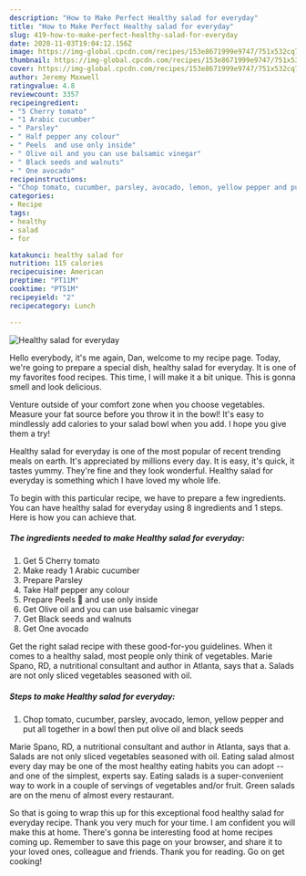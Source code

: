 ```yaml
---
description: "How to Make Perfect Healthy salad for everyday"
title: "How to Make Perfect Healthy salad for everyday"
slug: 419-how-to-make-perfect-healthy-salad-for-everyday
date: 2020-11-03T19:04:12.156Z
image: https://img-global.cpcdn.com/recipes/153e8671999e9747/751x532cq70/healthy-salad-for-everyday-recipe-main-photo.jpg
thumbnail: https://img-global.cpcdn.com/recipes/153e8671999e9747/751x532cq70/healthy-salad-for-everyday-recipe-main-photo.jpg
cover: https://img-global.cpcdn.com/recipes/153e8671999e9747/751x532cq70/healthy-salad-for-everyday-recipe-main-photo.jpg
author: Jeremy Maxwell
ratingvalue: 4.8
reviewcount: 3357
recipeingredient:
- "5 Cherry tomato"
- "1 Arabic cucumber"
- " Parsley"
- " Half pepper any colour"
- " Peels  and use only inside"
- " Olive oil and you can use balsamic vinegar"
- " Black seeds and walnuts"
- " One avocado"
recipeinstructions:
- "Chop tomato, cucumber, parsley, avocado, lemon, yellow pepper and put all together in a bowl then put olive oil and black seeds"
categories:
- Recipe
tags:
- healthy
- salad
- for

katakunci: healthy salad for 
nutrition: 115 calories
recipecuisine: American
preptime: "PT11M"
cooktime: "PT51M"
recipeyield: "2"
recipecategory: Lunch

---
```



![Healthy salad for everyday](https://img-global.cpcdn.com/recipes/153e8671999e9747/751x532cq70/healthy-salad-for-everyday-recipe-main-photo.jpg)

Hello everybody, it's me again, Dan, welcome to my recipe page. Today, we're going to prepare a special dish, healthy salad for everyday. It is one of my favorites food recipes. This time, I will make it a bit unique. This is gonna smell and look delicious.

Venture outside of your comfort zone when you choose vegetables. Measure your fat source before you throw it in the bowl! It&#39;s easy to mindlessly add calories to your salad bowl when you add. I hope you give them a try!

Healthy salad for everyday is one of the most popular of recent trending meals on earth. It's appreciated by millions every day. It is easy, it's quick, it tastes yummy. They're fine and they look wonderful. Healthy salad for everyday is something which I have loved my whole life.


To begin with this particular recipe, we have to prepare a few ingredients. You can have healthy salad for everyday using 8 ingredients and 1 steps. Here is how you can achieve that.

<!--inarticleads1-->

##### The ingredients needed to make Healthy salad for everyday:

1. Get 5 Cherry tomato
1. Make ready 1 Arabic cucumber
1. Prepare  Parsley
1. Take  Half pepper any colour
1. Prepare  Peels 🍋 and use only inside
1. Get  Olive oil and you can use balsamic vinegar
1. Get  Black seeds and walnuts
1. Get  One avocado


Get the right salad recipe with these good-for-you guidelines. When it comes to a healthy salad, most people only think of vegetables. Marie Spano, RD, a nutritional consultant and author in Atlanta, says that a. Salads are not only sliced vegetables seasoned with oil. 

<!--inarticleads2-->

##### Steps to make Healthy salad for everyday:

1. Chop tomato, cucumber, parsley, avocado, lemon, yellow pepper and put all together in a bowl then put olive oil and black seeds


Marie Spano, RD, a nutritional consultant and author in Atlanta, says that a. Salads are not only sliced vegetables seasoned with oil. Eating salad almost every day may be one of the most healthy eating habits you can adopt -- and one of the simplest, experts say. Eating salads is a super-convenient way to work in a couple of servings of vegetables and/or fruit. Green salads are on the menu of almost every restaurant. 

So that is going to wrap this up for this exceptional food healthy salad for everyday recipe. Thank you very much for your time. I am confident you will make this at home. There's gonna be interesting food at home recipes coming up. Remember to save this page on your browser, and share it to your loved ones, colleague and friends. Thank you for reading. Go on get cooking!
